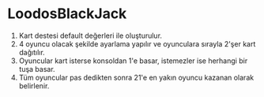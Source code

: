 # LoodosBlackJack
1) Kart destesi default değerleri ile oluşturulur.
2) 4 oyuncu olacak şekilde ayarlama yapılır ve oyunculara sırayla 2'şer kart dağıtılır.
3) Oyuncular kart isterse konsoldan 1'e basar, istemezler ise herhangi bir tuşa basar.
4) Tüm oyuncular pas dedikten sonra 21'e en yakın oyuncu kazanan olarak belirlenir.
